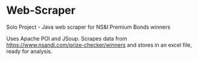 # Web-Scraper
Solo Project - Java web scraper for NS&amp;I Premium Bonds winners

Uses Apache POI and JSoup.
Scrapes data from https://www.nsandi.com/prize-checker/winners and stores in an excel file, ready for analysis.
